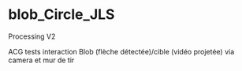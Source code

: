 # blob_Circle_JLS
Processing V2

ACG tests interaction Blob (flèche détectée)/cible (vidéo projetée) via camera et mur de tir
